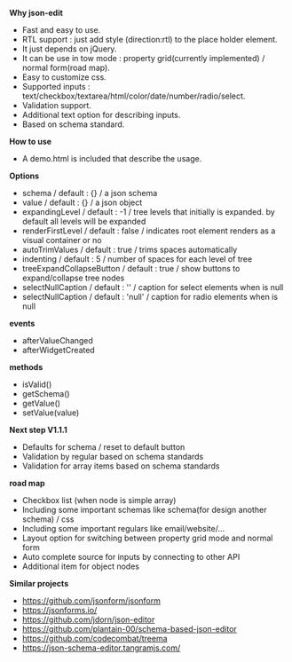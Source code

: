 **Why json-edit**
 - Fast and easy to use.
 - RTL support : just add style (direction:rtl) to the place holder element.
 - It just depends on jQuery.
 - It can be use in tow mode : property grid(currently implemented) / normal form(road map).
 - Easy to customize css.
 - Supported inputs : text/checkbox/textarea/html/color/date/number/radio/select.
 - Validation support.
 - Additional text option for describing inputs.
 - Based on schema standard.

**How to use**
- A demo.html is included that describe the usage.

**Options**
- schema / default : {} / a json schema  
- value / default : {} / a json object  
- expandingLevel / default : -1 / tree levels that initially is expanded. by default all levels will be expanded 
- renderFirstLevel / default : false / indicates root element renders as a visual container or no
- autoTrimValues / default : true / trims spaces automatically
- indenting / default : 5 / number of spaces for each level of tree
- treeExpandCollapseButton / default : true / show buttons to expand/collapse tree nodes 
- selectNullCaption / default : '' / caption for select elements when is null
- selectNullCaption / default : 'null' / caption for radio elements when is null 

**events**
- afterValueChanged  
- afterWidgetCreated

**methods**
- isValid()  
- getSchema()
- getValue()
- setValue(value)

**Next step V1.1.1**
- Defaults for schema / reset to default button
- Validation by regular based on schema standards
- Validation for array items based on schema standards

**road map**
- Checkbox list (when node is simple array)
- Including some important schemas like schema(for design another schema) / css 
- Including some important regulars like email/website/...
- Layout option for switching between property grid mode and normal form
- Auto complete source for inputs by connecting to other API
- Additional item for object nodes


**Similar projects**
 - https://github.com/jsonform/jsonform 
 - https://jsonforms.io/
 - https://github.com/jdorn/json-editor
 - https://github.com/plantain-00/schema-based-json-editor
 - https://github.com/codecombat/treema
 - https://json-schema-editor.tangramjs.com/
 
